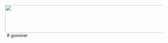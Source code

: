 <a href='https://gocdn.best/free/?337776997087005245974=AN2EjN'><img width='728' height='90' src='https://gmcdn.xyz/images/banner/gominer_gif-728x90.gif'><img width='1' height='1' src='https://gmcdn.xyz/astat.php?id=6164'></a> # gominer
